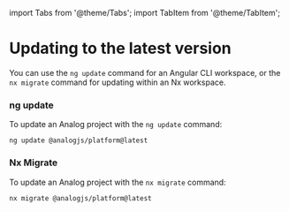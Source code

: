 import Tabs from '@theme/Tabs';
import TabItem from '@theme/TabItem';

# Updating to the latest version

You can use the `ng update` command for an Angular CLI workspace, or the `nx migrate` command for updating within an Nx workspace.

<Tabs groupId="app-upgrader">
  <TabItem label="ng update" value="ng-update">

### ng update

To update an Analog project with the `ng update` command:

```shell
ng update @analogjs/platform@latest
```

</TabItem>

  <TabItem label="Nx" value="nx-migrate">

### Nx Migrate

To update an Analog project with the `nx migrate` command:

```shell
nx migrate @analogjs/platform@latest
```

</TabItem>
</Tabs>
